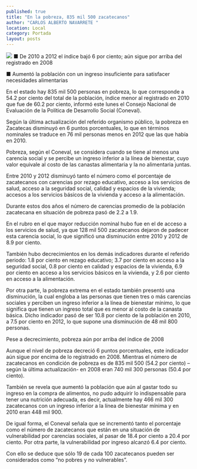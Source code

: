 ```yaml
---
published: true
title: "En la pobreza, 835 mil 500 zacatecanos"
author: "CARLOS ALBERTO NAVARRETE "
location: Local
category: Portada
layout: posts
---
```


![](http://i.imgur.com/ZIotAiom.jpg)
■ De 2010 a 2012 el índice bajó 6 por ciento; aún sigue por arriba del registrado en 2008

■ Aumentó la población con un ingreso insuficiente para satisfacer necesidades alimentarias

En el estado hay 835 mil 500 personas en pobreza, lo que corresponde a 54.2 por ciento del total de la población, índice menor al registrado en 2010 que fue de 60.2 por ciento, informó este lunes el Consejo Nacional de Evaluación de la Política de Desarrollo Social (Coneval).  

Según la última actualización del referido organismo público, la pobreza en Zacatecas disminuyó en 6 puntos porcentuales, lo que en términos nominales se traduce en 76 mil personas menos en 2012 que las que había en 2010.

Pobreza, según el Coneval, se considera cuando se tiene al menos una carencia social y se percibe un ingreso inferior a la línea de bienestar, cuyo valor equivale al costo de las canastas alimentaria y la no alimentaria juntas.

Entre 2010 y 2012 disminuyó tanto el número como el porcentaje de zacatecanos con carencias por rezago educativo, acceso a los servicios de salud, acceso a la seguridad social, calidad y espacios de la vivienda; accesos a los servicios básicos de la vivienda y acceso a la alimentación.

Durante estos dos años el número de carencias promedio de la población zacatecana en situación de pobreza pasó de 2.2 a 1.9.

En el rubro en el que mayor reducción nominal hubo fue en el de acceso a los servicios de salud, ya que 128 mil 500 zacatecanos dejaron de padecer esta carencia social, lo que significó una disminución entre 2010 y 2012 de 8.9 por ciento.

También hubo decrecimientos en los demás indicadores durante el referido periodo: 1.8 por ciento en rezago educativo; 3.7 por ciento en acceso a la seguridad social, 0.8 por ciento en calidad y espacios de la vivienda, 6.9 por ciento en acceso a los servicios básicos en la vivienda, y 2.6 por ciento en acceso a la alimentación.

Por otra parte, la pobreza extrema en el estado también presentó una disminución, la cual engloba a las personas que tienen tres o más carencias sociales y perciben un ingreso inferior a la línea de bienestar mínimo, lo que significa que tienen un ingreso total que es menor al costo de la canasta básica.
Dicho indicador pasó de ser 10.8 por ciento de la población en 2010, a 7.5 por ciento en 2012, lo que supone una disminución de 48 mil 800 personas.

Pese a decrecimiento, pobreza aún por arriba del índice de 2008

Aunque el nivel de pobreza decreció 6 puntos porcentuales, este indicador aún sigue por encima de lo registrado en 2008. Mientras el número de zacatecanos en condición de pobreza es de 835 mil 500 (54.2 por ciento) –según la última actualización- en 2008 eran 740 mil 300 personas (50.4 por ciento).

También se revela que aumentó la población que aún al gastar todo su ingreso en la compra de alimentos, no pudo adquirir lo indispensable para tener una nutrición adecuada, es decir, actualmente hay 466 mil 300 zacatecanos con un ingreso inferior a la línea de bienestar mínima y en 2010 eran 448 mil 900.

De igual forma, el Coneval señala que se incrementó tanto el porcentaje como el número de zacatecanos que están en una situación de vulnerabilidad por carencias sociales, al pasar de 18.4 por ciento a 20.4 por ciento. Por otra parte, la vulnerabilidad por ingreso alcanzó 6.4 por ciento.

Con ello se deduce que sólo 19 de cada 100 zacatecanos pueden ser considerados como “no pobres y no vulnerables”.
